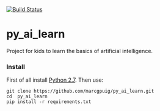 [![Build Status](https://travis-ci.org/marcgpuig/py_ai_learn.svg?branch=master)](https://travis-ci.org/marcgpuig/py_ai_learn)

# py_ai_learn
Project for kids to learn the basics of artificial intelligence.

### Install
First of all install [Python 2.7](https://www.python.org/download/releases/2.7/). 
Then use:
	
	git clone https://github.com/marcgpuig/py_ai_learn.git
	cd  py_ai_learn
	pip install -r requirements.txt